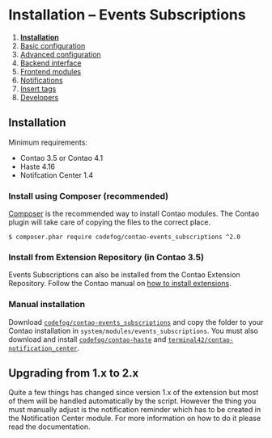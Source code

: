 # Installation – Events Subscriptions

1. [**Installation**](01-installation.md)
2. [Basic configuration](02-basics.md)
3. [Advanced configuration](03-advanced.md)
4. [Backend interface](04-backend.md)
5. [Frontend modules](05-frontend-modules.md)
6. [Notifications](06-notifications.md)
7. [Insert tags](07-insert-tags.md)
8. [Developers](08-developers.md)


## Installation

Minimum requirements:

 - Contao 3.5 or Contao 4.1
 - Haste 4.16
 - Notifcation Center 1.4


### Install using Composer (recommended)

[Composer][1] is the recommended way to install Contao modules.
The Contao plugin will take care of copying the files to the correct place.

    $ composer.phar require codefog/contao-events_subscriptions ^2.0


### Install from Extension Repository (in Contao 3.5)

Events Subscriptions can also be installed from the Contao Extension Repository.
Follow the Contao manual on [how to install extensions][2].


### Manual installation

Download [`codefog/contao-events_subscriptions`][3] and copy the folder to your Contao
installation in `system/modules/events_subscriptions`. You must also download and
install [`codefog/contao-haste`][4] and [`terminal42/contao-notification_center`][5].


## Upgrading from 1.x to 2.x

Quite a few things has changed since version 1.x of the extension but most of them will
be handled automatically by the script. However the thing you must manually adjust is the
notification reminder which has to be created in the Notification Center module. For more
information on how to do it please read the documentation.



[1]: https://getcomposer.org
[2]: https://docs.contao.org/books/manual/3.5/en/05-system-administration/extensions.html
[3]: https://github.com/codefog/contao-events_subscriptions/archive/master.zip
[4]: https://github.com/codefog/contao-haste/archive/master.zip
[5]: https://github.com/terminal42/contao-notification_center/archive/master.zip
